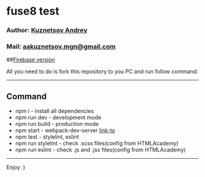 # fuse8 test

### Author: [Kuznetsov Andrey](https://github.com/DEADushka108)

### Mail: <aakuznetsov.mgn@gmail.com>

##[Firebase version](https://fuse8-test-61e9a.web.app/)

All you need to do is fork this repository to you PC and run follow command:

---
## Command

* npm i - install all dependencies
* npm run dev - development mode
* npm run build - production mode
* npm start - webpack-dev-server [link-to](http://localhost:2020/)
* npm test - stylelint, eslint
* npm run stylelint - check .scss files(config from HTMLAcademy)
* npm run eslint - check .js and .jsx files(config from HTMLAcademy)

---

Enjoy :)
